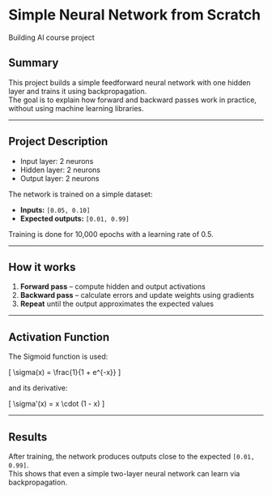 # Simple Neural Network from Scratch
Building AI course project

## Summary
This project builds a simple feedforward neural network with one hidden layer and trains it using backpropagation.  
The goal is to explain how forward and backward passes work in practice, without using machine learning libraries.


---

## Project Description
- Input layer: 2 neurons  
- Hidden layer: 2 neurons  
- Output layer: 2 neurons  

The network is trained on a simple dataset:  
- **Inputs:** `[0.05, 0.10]`  
- **Expected outputs:** `[0.01, 0.99]`  

Training is done for 10,000 epochs with a learning rate of 0.5.

---

## How it works
1. **Forward pass** – compute hidden and output activations  
2. **Backward pass** – calculate errors and update weights using gradients  
3. **Repeat** until the output approximates the expected values  

---

## Activation Function
The Sigmoid function is used:

\[
\sigma(x) = \frac{1}{1 + e^{-x}}
\]

and its derivative:

\[
\sigma'(x) = x \cdot (1 - x)
\]

---

## Results
After training, the network produces outputs close to the expected `[0.01, 0.99]`.  
This shows that even a simple two-layer neural network can learn via backpropagation.

